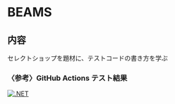 # BEAMS
## 内容
セレクトショップを題材に、テストコードの書き方を学ぶ

### 〈参考〉GitHub Actions テスト結果
[![.NET](https://github.com/daichitanaka-proaxia/BEAMS/actions/workflows/dotnet.yml/badge.svg)](https://github.com/daichitanaka-proaxia/BEAMS/actions/workflows/dotnet.yml)
